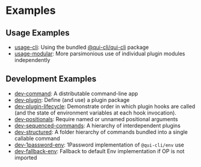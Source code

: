 # Examples

## Usage Examples

- [usage-cli](./usage-cli/): Using the bundled [@qui-cli/qui-cli](../packages/qui-cli/) package
- [usage-modular](./usage-modular/): More parsimonious use of individual plugin modules independently

## Development Examples

- [dev-command](./dev-command/): A distributable command-line app
- [dev-plugin](./dev-plugin/): Define (and use) a plugin package
- [dev-plugin-lifecycle](./dev-plugin-lifecycle/): Demonstrate order in which plugin hooks are called (and the state of environment variables at each hook invocation).
- [dev-positionals](./dev-positionals/): Require named or unnamed positional arguments
- [dev-sequenced-commands](./dev-sequenced-commands/): A hierarchy of interdependent plugins
- [dev-structured](./dev-structured/): A folder hierarchy of commands bundled into a single callable command
- [dev-1password-env](./dev-1password-env/): 1Password implementation of `@qui-cli/env` use
- [dev-fallback-env](./dev-fallback-env/): Fallback to default Env implementation if OP is not imported

